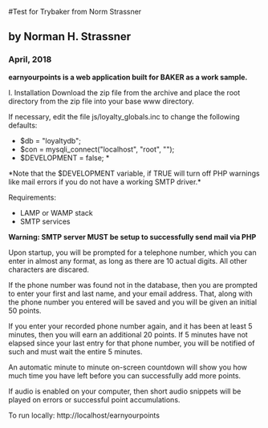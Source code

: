 #Test for Trybaker from Norm Strassner
## by Norman H. Strassner
### April, 2018

**earnyourpoints is a web application built for BAKER as a work sample.**

I. Installation
Download the zip file from the archive and place the root directory from the zip file into your base www directory.

If necessary, edit the file js/loyalty_globals.inc to change the following defaults:
-    $db = "loyaltydb";
-    $con = mysqli_connect("localhost", "root", "");
-   $DEVELOPMENT = false; *
 
 &ast;Note that the $DEVELOPMENT variable, if TRUE will turn off PHP warnings like mail errors if you do not have a working SMTP driver.*

Requirements:
- LAMP or WAMP stack
- SMTP services

**Warning: SMTP server MUST be setup to successfully send mail via PHP**

Upon startup, you will be prompted for a telephone number, which you can enter in almost any format, as long as there are 10 actual digits.  All other characters are discared.

If the phone number was found not in the database, then you are prompted to enter your first and last name, and your email address.
That, along with the phone number you entered will be saved and you will be given an initial 50 points.

If you enter your recorded phone number again, and it has been at least 5 minutes, then you will earn an additional 20 points.
If 5 minutes have not elapsed since your last entry for that phone number, you will be notified of such and must wait the entire 5 minutes.

An automatic minute to minute on-screen countdown will show you how much time you have left before you can successfully add more points.

If audio is enabled on your computer, then short audio snippets will be played on errors or successful point accumulations.

To run locally:  http://localhost/earnyourpoints






